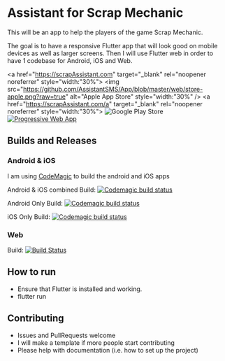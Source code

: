 # Assistant for Scrap Mechanic

This will be an app to help the players of the game Scrap Mechanic. 

The goal is to have a responsive Flutter app that will look good on mobile devices as well as larger screens. Then I will use Flutter web in order to have 1 codebase for Android, iOS and Web.

<a href="https://scrapAssistant.com" target="_blank" rel="noopener noreferrer" style="width:"30%">
 <img src="https://github.com/AssistantSMS/App/blob/master/web/store-apple.png?raw=true" alt="Apple App Store" style="width:"30%" />
</a>
<a href="https://scrapAssistant.com/a" target="_blank" rel="noopener noreferrer" style="width:"30%">
 <img src="https://github.com/AssistantSMS/App/blob/master/web/store-google.png?raw=true" alt="Google Play Store" />
</a>
<a href="https://scrapAssistant.com/b" target="_blank" rel="noopener noreferrer" style="width: 30%">
 <img src="https://github.com/AssistantSMS/App/blob/master/web/store-web.png?raw=true" alt="Progressive Web App" />
</a>

## Builds and Releases

### Android & iOS
I am using [CodeMagic](codemagic.io) to build the android and iOS apps

Android & iOS combined Build: [![Codemagic build status](https://api.codemagic.io/apps/5ee912bbed34a921a214116d/5ee912bbed34a921a214116c/status_badge.svg)](https://codemagic.io/apps/5ee912bbed34a921a214116d/5ee912bbed34a921a214116c/latest_build)

Android Only Build: [![Codemagic build status](https://api.codemagic.io/apps/5ee912bbed34a921a214116d/5ee912bbed34a921a214116c/status_badge.svg)](https://codemagic.io/apps/5ee912bbed34a921a214116d/5ee912bbed34a921a214116c/latest_build)

iOS Only Build: [![Codemagic build status](https://api.codemagic.io/apps/5ee912bbed34a921a214116d/5ef1121503ad6bc3b0540846/status_badge.svg)](https://codemagic.io/apps/5ee912bbed34a921a214116d/5ef1121503ad6bc3b0540846/latest_build)

### Web
Build: [![Build Status](https://dev.azure.com/khaoznet/Scrap%20Mechanic%20Assistant/_apis/build/status/AssistantSMS.App?branchName=master)](https://dev.azure.com/khaoznet/Scrap%20Mechanic%20Assistant/_apis/build/status/AssistantSMS.App?branchName=master)

## How to run
 - Ensure that Flutter is installed and working.
 - flutter run

## Contributing
 - Issues and PullRequests welcome
 - I will make a template if more people start contributing
 - Please help with documentation (i.e. how to set up the project)
